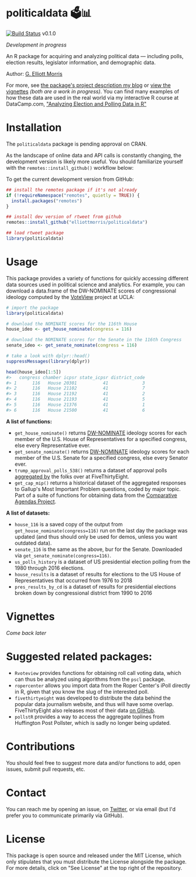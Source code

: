 
<!-- README.md is generated from README.Rmd. Please edit that file -->
politicaldata 🗳📊
================

[![Build Status](https://travis-ci.com/elliottmorris/politicaldata.svg?branch=master)](https://travis-ci.com/elliottmorris/politicaldata) v0.1.0

*Development in progress*

An R package for acquiring and analyzing political data — including polls, election results, legislator information, and demographic data.

Author: [G. Elliott Morris](https://www.thecrosstab.com)

For more, see [the package's project description my blog](https://www.thecrosstab.com/project/politicaldata-package/) or [view the vignettes](https://www.thecrosstab.com) *(both are a work in progress)*. You can find many examples of how these data are used in the real world via my interactive R course at DataCamp.com, ["Analyzing Election and Polling Data in R"](https://www.datacamp.com/courses/analyzing-election-and-polling-data-in-r)

Installation
============

The `politicaldata` package is pending approval on CRAN.

As the landscape of online data and API calls is constantly changing, the development version is likely more useful. You should familiarize yourself with the `remotes::install_github()` workflow below:

To get the current development version from GitHub:

``` r
## install the remotes package if it's not already
if (!requireNamespace("remotes", quietly = TRUE)) {
  install.packages("remotes")
}

## install dev version of rtweet from github
remotes::install_github("elliottmorris/politicaldata")

## load rtweet package
library(politicaldata)
```

Usage
=====

This package provides a variety of functions for quickly accessing different data sources used in political science and analytics. For example, you can download a data.frame of the DW-NOMINATE scores of congressional ideology computed by the [VoteView](https://voteview.com) project at UCLA:

``` r
# import the package
library(politicaldata)

# download the NOMINATE scores for the 116th House
house_ideo <- get_house_nominate(congress = 116)

# download the NOMINATE scores for the Senate in the 116th Congress
senate_ideo <- get_senate_nominate(congress = 116)

# take a look with dplyr::head()
suppressMessages(library(dplyr))

head(house_ideo[1:5])
#>   congress chamber icpsr state_icpsr district_code
#> 1      116   House 20301          41             3
#> 2      116   House 21102          41             7
#> 3      116   House 21192          41             2
#> 4      116   House 21193          41             5
#> 5      116   House 21376          41             1
#> 6      116   House 21500          41             6
```

**A list of functions:**

-   `get_house_nominate()` returns [DW-NOMINATE](https://www.voteview.com/about) ideology scores for each member of the U.S. House of Representatives for a specified congress, else every Representative ever.
-   `get_senate_nominate()` returns [DW-NOMINATE](https://www.voteview.com/about) ideology scores for each member of the U.S. Senate for a specified congress, else every Senator ever.
-   `trump_approval_polls_538()` returns a dataset of approval polls [aggregated by](https://projects.fivethirtyeight.com/trump-approval-ratings/) the folks over at FiveThirtyEight.
-   `get_cap_mip()` returns a historical dataset of the aggregated responses to Gallup's Most Important Problem questions, coded by major topic. Part of a suite of functions for obtaining data from the [Comparative Agendas Project](https://www.comparativeagendas.net).

**A list of datasets:**

-   `house_116` is a saved copy of the output from `get_house_nominate(congress=116)` run on the last day the package was updated (and thus should only be used for demos, unless you want outdated data).
-   `senate_116` is the same as the above, bur for the Senate. Downloaded via `get_senate_nominate(congress=116)`.
-   `us_polls_history` is a dataset of US presidential election polling from the 1980 through 2016 elections.
-   `house_results` is a dataset of results for elections to the US House of Representatives that occurred from 1976 to 2018
-   `pres_results_by_cd` is a dataset of results for presidential elections broken down by congressional district from 1990 to 2016

Vignettes
=========

*Come back later*

Suggested related packages:
===========================

-   `Rvoteview` provides functions for obtaining roll call voting data, which can thus be analyzed using algorithms from the `pscl` package.
-   `ropercenter` allows you import data from the Roper Center's iPoll directly in R, given that you know the slug of the interested poll.
-   `fivethirtyeight` was developed to distribute the data behind the popular data journalism website, and thus will have some overlap. FiveThirtyEight also releases most of their data [on GitHub](https://github.com/fivethirtyeight/data).
-   `pollstR` provides a way to access the aggregate toplines from Huffington Post Pollster, which is sadly no longer being updated.

Contributions
=============

You should feel free to suggest more data and/or functions to add, open issues, submit pull requests, etc.

Contact
=======

You can reach me by opening an issue, on [Twitter](https://www.twitter.com/gelliottmorris), or via email (but I'd prefer you to communicate primarily via GitHub).

License
=======

This package is open source and released under the MIT License, which only stipulates that you must distribute the License alongside the package. For more details, click on "See License" at the top right of the repository.
